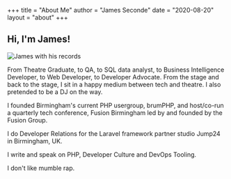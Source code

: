 +++
title = "About Me"
author = "James Seconde"
date = "2020-08-20"
layout = "about"
+++

## Hi, I'm James!

![James with his records](/img/jimrecords.jpg)

From Theatre Graduate, to QA, to SQL data analyst, to Business Intelligence Developer, to Web Developer, to Developer Advocate. From the stage and back to the stage, I sit in a happy medium between tech and theatre. I also pretended to be a DJ on the way.

I founded Birmingham's current PHP usergroup, brumPHP, and host/co-run a quarterly tech conference, Fusion Birmingham led by and founded by the Fusion Group.

I do Developer Relations for the Laravel framework partner studio Jump24 in Birmingham, UK.

I write and speak on PHP, Developer Culture and DevOps Tooling.

I don't like mumble rap.